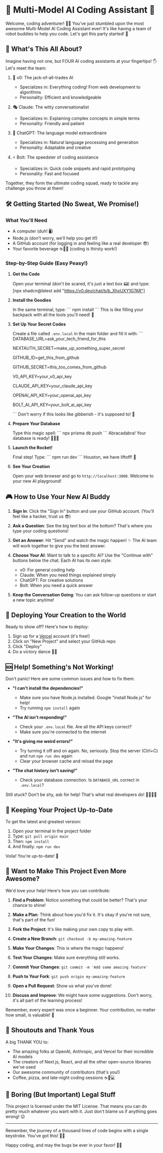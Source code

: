 # 🤖 Multi-Model AI Coding Assistant 🚀

Welcome, coding adventurer! 🧙‍♂️ You've just stumbled upon the most awesome Multi-Model AI Coding Assistant ever! It's like having a team of robot buddies to help you code. Let's get this party started! 🎉

## 🌟 What's This All About?

Imagine having not one, but FOUR AI coding assistants at your fingertips! 🖐️ Let's meet the team:

1. 🧠 v0: The jack-of-all-trades AI
   - Specializes in: Everything coding! From web development to algorithms
   - Personality: Efficient and knowledgeable

2. 🎭 Claude: The witty conversationalist
   - Specializes in: Explaining complex concepts in simple terms
   - Personality: Friendly and patient

3. 🦜 ChatGPT: The language model extraordinaire
   - Specializes in: Natural language processing and generation
   - Personality: Adaptable and creative

4. ⚡ Bolt: The speedster of coding assistance
   - Specializes in: Quick code snippets and rapid prototyping
   - Personality: Fast and focused

Together, they form the ultimate coding squad, ready to tackle any challenge you throw at them!

## 🛠️ Getting Started (No Sweat, We Promise!)

### What You'll Need

- A computer (duh! 🖥️)
- Node.js (don't worry, we'll help you get it!)
- A GitHub account (for logging in and feeling like a real developer 😎)
- Your favorite beverage ☕🧃🥤 (coding is thirsty work!)

### Step-by-Step Guide (Easy Peasy!)

1. **Get the Code**
   
   Open your terminal (don't be scared, it's just a text box 📟) and type: [npx shadcn@latest add "https://v0.dev/chat/b/b_XhxUXY1G7AR"]


2. **Install the Goodies**
   
   In the same terminal, type:
   \`\`\`
   npm install
   \`\`\`
   This is like filling your backpack with all the tools you'll need! 🎒

3. **Set Up Your Secret Codes**
   
   Create a file called `.env.local` in the main folder and fill it with:
   \`\`\`
   DATABASE_URL=ask_your_tech_friend_for_this
   
   NEXTAUTH_SECRET=make_up_something_super_secret
   
   GITHUB_ID=get_this_from_github
   
   GITHUB_SECRET=this_too_comes_from_github
   
   V0_API_KEY=your_v0_api_key
   
   CLAUDE_API_KEY=your_claude_api_key
   
   OPENAI_API_KEY=your_openai_api_key
   
   BOLT_AI_API_KEY=your_bolt_ai_api_key
   
   \`\`\`
   Don't worry if this looks like gibberish - it's supposed to! 🤫

5. **Prepare Your Database**
   
   Type this magic spell:
   \`\`\`
   npx prisma db push
   \`\`\`
   Abracadabra! Your database is ready! 🧙‍♂️✨

6. **Launch the Rocket!**
   
   Final step! Type:
   \`\`\`
   npm run dev
   \`\`\`
   Houston, we have liftoff! 🚀

7. **See Your Creation**
   
   Open your web browser and go to `http://localhost:3000`. Welcome to your new AI playground!

## 🎮 How to Use Your New AI Buddy

1. **Sign In**: Click the "Sign In" button and use your GitHub account. (You'll feel like a hacker, trust us 😎)

2. **Ask a Question**: See the big text box at the bottom? That's where you type your coding questions!

3. **Get an Answer**: Hit "Send" and watch the magic happen! ✨ The AI team will work together to give you the best answer.

4. **Choose Your AI**: Want to talk to a specific AI? Use the "Continue with" buttons below the chat. Each AI has its own style:
   - v0: For general coding help
   - Claude: When you need things explained simply
   - ChatGPT: For creative solutions
   - Bolt: When you need a quick answer

5. **Keep the Conversation Going**: You can ask follow-up questions or start a new topic anytime!

## 🚀 Deploying Your Creation to the World

Ready to show off? Here's how to deploy:

1. Sign up for a [Vercel](https://vercel.com/) account (it's free!)
2. Click on "New Project" and select your GitHub repo
3. Click "Deploy"
4. Do a victory dance 💃🕺

## 🆘 Help! Something's Not Working!

Don't panic! Here are some common issues and how to fix them:

- **"I can't install the dependencies!"** 
  - Make sure you have Node.js installed. Google "install Node.js" for help!
  - Try running `npm install` again

- **"The AI isn't responding!"** 
  - Check your `.env.local` file. Are all the API keys correct?
  - Make sure you're connected to the internet

- **"It's giving me weird errors!"** 
  - Try turning it off and on again. No, seriously. Stop the server (Ctrl+C) and run `npm run dev` again
  - Clear your browser cache and reload the page

- **"The chat history isn't saving!"**
  - Check your database connection. Is `DATABASE_URL` correct in `.env.local`?

Still stuck? Don't be shy, ask for help! That's what real developers do! 👩‍💻👨‍💻

## 🚀 Keeping Your Project Up-to-Date

To get the latest and greatest version:

1. Open your terminal in the project folder
2. Type: `git pull origin main`
3. Then: `npm install`
4. And finally: `npm run dev`

Voila! You're up-to-date! 🎉

## 🤝 Want to Make This Project Even More Awesome?

We'd love your help! Here's how you can contribute:

1. **Find a Problem**: Notice something that could be better? That's your chance to shine!

2. **Make a Plan**: Think about how you'd fix it. It's okay if you're not sure, that's part of the fun!

3. **Fork the Project**: It's like making your own copy to play with.

4. **Create a New Branch**: `git checkout -b my-amazing-feature`

5. **Make Your Changes**: This is where the magic happens!

6. **Test Your Changes**: Make sure everything still works.

7. **Commit Your Changes**: `git commit -m 'Add some amazing feature'`

8. **Push to Your Fork**: `git push origin my-amazing-feature`

9. **Open a Pull Request**: Show us what you've done!

10. **Discuss and Improve**: We might have some suggestions. Don't worry, it's all part of the learning process!

Remember, every expert was once a beginner. Your contribution, no matter how small, is valuable! 🌟

## 👏 Shoutouts and Thank Yous

A big THANK YOU to:

- The amazing folks at OpenAI, Anthropic, and Vercel for their incredible AI models
- The creators of Next.js, React, and all the other open-source libraries we've used
- Our awesome community of contributors (that's you!)
- Coffee, pizza, and late-night coding sessions ☕🍕💻

## 📜 Boring (But Important) Legal Stuff

This project is licensed under the MIT License. That means you can do pretty much whatever you want with it. Just don't blame us if anything goes wrong! 😉

---

Remember, the journey of a thousand lines of code begins with a single keystroke. You've got this! 💪😄

Happy coding, and may the bugs be ever in your favor! 🐞✨

